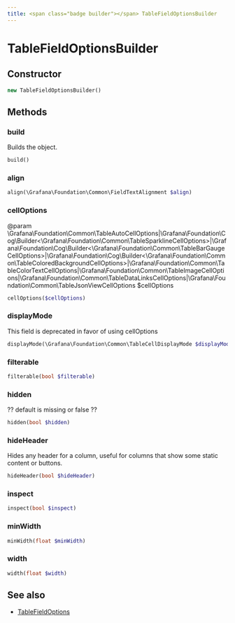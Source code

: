 ```yaml
---
title: <span class="badge builder"></span> TableFieldOptionsBuilder
---
```

# <span class="badge builder"></span> TableFieldOptionsBuilder

## Constructor

```php
new TableFieldOptionsBuilder()
```
## Methods

### <span class="badge object-method"></span> build

Builds the object.

```php
build()
```

### <span class="badge object-method"></span> align

```php
align(\Grafana\Foundation\Common\FieldTextAlignment $align)
```

### <span class="badge object-method"></span> cellOptions

@param \Grafana\Foundation\Common\TableAutoCellOptions|\Grafana\Foundation\Cog\Builder<\Grafana\Foundation\Common\TableSparklineCellOptions>|\Grafana\Foundation\Cog\Builder<\Grafana\Foundation\Common\TableBarGaugeCellOptions>|\Grafana\Foundation\Cog\Builder<\Grafana\Foundation\Common\TableColoredBackgroundCellOptions>|\Grafana\Foundation\Common\TableColorTextCellOptions|\Grafana\Foundation\Common\TableImageCellOptions|\Grafana\Foundation\Common\TableDataLinksCellOptions|\Grafana\Foundation\Common\TableJsonViewCellOptions $cellOptions

```php
cellOptions($cellOptions)
```

### <span class="badge object-method"></span> displayMode

This field is deprecated in favor of using cellOptions

```php
displayMode(\Grafana\Foundation\Common\TableCellDisplayMode $displayMode)
```

### <span class="badge object-method"></span> filterable

```php
filterable(bool $filterable)
```

### <span class="badge object-method"></span> hidden

?? default is missing or false ??

```php
hidden(bool $hidden)
```

### <span class="badge object-method"></span> hideHeader

Hides any header for a column, useful for columns that show some static content or buttons.

```php
hideHeader(bool $hideHeader)
```

### <span class="badge object-method"></span> inspect

```php
inspect(bool $inspect)
```

### <span class="badge object-method"></span> minWidth

```php
minWidth(float $minWidth)
```

### <span class="badge object-method"></span> width

```php
width(float $width)
```

## See also

 * <span class="badge object-type-class"></span> [TableFieldOptions](./object-TableFieldOptions.md)
